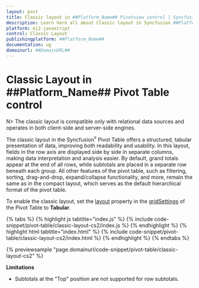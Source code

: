 ```yaml
---
layout: post
title: Classic layout in ##Platform_Name## Pivotview control | Syncfusion
description: Learn here all about Classic layout in Syncfusion ##Platform_Name## Pivotview control of Syncfusion Essential JS 2 and more.
platform: ej2-javascript
control: Classic Layout 
publishingplatform: ##Platform_Name##
documentation: ug
domainurl: ##DomainURL##
---
```


# Classic Layout in ##Platform_Name## Pivot Table control

N> The classic layout is compatible only with relational data sources and operates in both client-side and server-side engines.

The classic layout in the Syncfusion<sup style="font-size:70%">&reg;</sup> Pivot Table offers a structured, tabular presentation of data, improving both readability and usability. In this layout, fields in the row axis are displayed side by side in separate columns, making data interpretation and analysis easier. By default, grand totals appear at the end of all rows, while subtotals are placed in a separate row beneath each group. All other features of the pivot table, such as filtering, sorting, drag-and-drop, expand/collapse functionality, and more, remain the same as in the compact layout, which serves as the default hierarchical format of the pivot table.

To enable the classic layout, set the [layout](https://ej2.syncfusion.com/documentation/api/pivotview/gridSettings/#layout) property in the [gridSettings](https://ej2.syncfusion.com/documentation/api/pivotview/gridSettings/) of the Pivot Table to **Tabular**.

{% tabs %}
{% highlight js tabtitle="index.js" %}
{% include code-snippet/pivot-table/classic-layout-cs2/index.js %}
{% endhighlight %}
{% highlight html tabtitle="index.html" %}
{% include code-snippet/pivot-table/classic-layout-cs2/index.html %}
{% endhighlight %}
{% endtabs %}
        
{% previewsample "page.domainurl/code-snippet/pivot-table/classic-layout-cs2" %}

**Limitations**

* Subtotals at the "Top" position are not supported for row subtotals.
